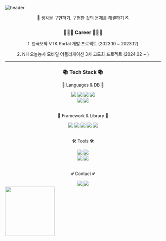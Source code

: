 ![header](https://capsule-render.vercel.app/api?type=wave&color=gradient&height=300&section=header&text=Welcome!!&fontSize=90)
<p align="center">
🦄 생각을 구현하기, 구현한 것의 문제를 해결하기 ⛏️
</p>
	<div align=center>
	<h3>👩🏻‍💻 Career 👩🏻‍💻</h3>
	<p>1. 한국보팍 VTK Portal 개발 프로젝트 (2023.10 ~ 2023.12) </p>
	<p>2. NH 오늘농사 모바일 어플리케이션 3차 고도화 프로젝트 (2024.02 ~ )</p>
		<hr>
	<h3>📚 Tech Stack 📚</h3>
	<p>🐣 Languages & DB 🐣</p>
</div>
<div align="center">
	<img src="https://img.shields.io/badge/Java-1E8CBE?style=plastic&logo=Conda-Forge&logoColor=white" />
	<img src="https://img.shields.io/badge/HTML5-E34F26?style=plastic&logo=HTML5&logoColor=white" />
	<img src="https://img.shields.io/badge/CSS3-1572B6?style=plastic&logo=CSS3&logoColor=white" />
	<img src="https://img.shields.io/badge/JavaScript-F7DF1E?style=plastic&logo=JavaScript&logoColor=white" />
  <br>
  <img src="https://img.shields.io/badge/Oracle%20SQL-F80000?style=plastic&logo=Oracle&logoColor=white" />
	<img src="https://img.shields.io/badge/MySQL-4479A1?style=plastic&logo=MySQL&logoColor=white" />
</div>
<br>
<div align=center>
	<p>🛒 Framework & Library 🛒</p>
</div>
<div align="center">
  <img src="https://img.shields.io/badge/SpringBoot-6DB33F?style=plastic&logo=Spring Boot&logoColor=white">
  <img src="https://img.shields.io/badge/React-61DAFB?style=plastic&logo=React&logoColor=white">
  <img src="https://img.shields.io/badge/ReactNative-65ADF1?style=plastic&logo=React&logoColor=white">
  <img src="https://img.shields.io/badge/Vue-4FC08D?style=plastic&logo=Vue.js&logoColor=white">
  <img src="https://img.shields.io/badge/Nuxt-00DC82?style=plastic&logo=Nuxt.js&logoColor=white">
</div>
<br>
<div align=center>
	<p>🛠 Tools 🛠</p>
</div>
<div align=center>
  <img src="https://img.shields.io/badge/IntelliJ-0027DE?style=plastic&logo=IntelliJIDEA&logoColor=white">
	<img src="https://img.shields.io/badge/Visual%20Studio%20Code-007ACC?style=plastic&logo=VisualStudioCode&logoColor=white" />
	<br>
	<img src="https://img.shields.io/badge/AWS-FF9900?style=plastic&logo=AmazonAWS&logoColor=white" />
	<img src="https://img.shields.io/badge/GitHub-181717?style=plastic&logo=GitHub&logoColor=white" />
</div>
<br>
<div align=center>
	<p>💕 Contact 💕</p>
</div>
<div align=center>
	<a href="https://developyanggaeng.tistory.com/">
		<img src="https://img.shields.io/badge/Blog-EA3680?style=plastic&logo=Blogger&logoColor=white" />
	</a>
	<a href="mailto:ygm815@naver.com">
		<img src="https://img.shields.io/badge/Mail-000C7B?style=plastic&logo=Gmail&logoColor=white" />
	</a>
	<br>
</div>
<img align="center" style="height:160px" src="https://github-readme-stats.vercel.app/api/top-langs/?username=chicken-tender&layout=compact&theme=transparent&hide_border=true" /></a> 
